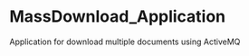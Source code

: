 MassDownload_Application
========================

Application for download multiple documents using ActiveMQ
